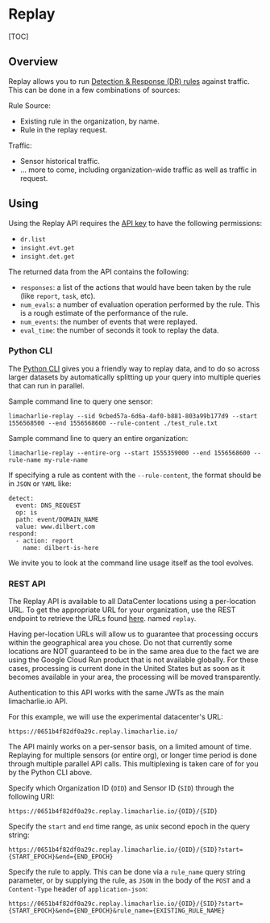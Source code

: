 # Replay

[TOC]

## Overview
Replay allows you to run [Detection & Response (DR) rules](dr.md) against traffic.
This can be done in a few combinations of sources:

Rule Source:
* Existing rule in the organization, by name.
* Rule in the replay request.

Traffic:
* Sensor historical traffic.
* ... more to come, including organization-wide traffic as well as traffic in request.

## Using

Using the Replay API requires the [API key](api_keys.md) to have the following permissions:
* `dr.list`
* `insight.evt.get`
* `insight.det.get`

The returned data from the API contains the following:
* `responses`: a list of the actions that would have been taken by the rule (like `report`, `task`, etc).
* `num_evals`: a number of evaluation operation performed by the rule. This is a rough estimate of the performance of the rule.
* `num_events`: the number of events that were replayed.
* `eval_time`: the number of seconds it took to replay the data.

### Python CLI
The [Python CLI](https://github.com/refractionPOINT/python-limacharlie) gives you a friendly way to replay data, and to do so across larger datasets
by automatically splitting up your query into multiple queries that can run in parallel.

Sample command line to query one sensor:
```
limacharlie-replay --sid 9cbed57a-6d6a-4af0-b881-803a99b177d9 --start 1556568500 --end 1556568600 --rule-content ./test_rule.txt
```

Sample command line to query an entire organization:
```
limacharlie-replay --entire-org --start 1555359000 --end 1556568600 --rule-name my-rule-name
```

If specifying a rule as content with the `--rule-content`, the format should be
in `JSON` or `YAML` like:
```
detect:
  event: DNS_REQUEST
  op: is
  path: event/DOMAIN_NAME
  value: www.dilbert.com
respond:
  - action: report
    name: dilbert-is-here
```

We invite you to look at the command line usage itself as the tool evolves.

### REST API
The Replay API is available to all DataCenter locations using a per-location URL.
To get the appropriate URL for your organization, use the REST endpoint to
retrieve the URLs found [here](https://api.limacharlie.io/static/swagger/#/LimaCharlie_Cloud/get_orgs__oid__url).
named `replay`.

Having per-location URLs will allow us to guarantee that processing occurs within the
geographical area you chose. Do not that currently some locations are NOT guaranteed
to be in the same area due to the fact we are using the Google Cloud Run product that
is not available globally. For these cases, processing is current done in the United States
but as soon as it becomes available in your area, the processing will be moved transparently.

Authentication to this API works with the same JWTs as the main limacharlie.io API.

For this example, we will use the experimental datacenter's URL:
```
https://0651b4f82df0a29c.replay.limacharlie.io/
```

The API mainly works on a per-sensor basis, on a limited amount of time. Replaying for
multiple sensors (or entire org), or longer time period is done through multiple
parallel API calls. This multiplexing is taken care of for you by the Python CLI above.

Specify which Organization ID (`OID`) and Sensor ID (`SID`) through the following URI:
```
https://0651b4f82df0a29c.replay.limacharlie.io/{OID}/{SID}
```

Specify the `start` and `end` time range, as unix second epoch in the query string:
```
https://0651b4f82df0a29c.replay.limacharlie.io/{OID}/{SID}?start={START_EPOCH}&end={END_EPOCH}
```

Specify the rule to apply. This can be done via a `rule_name` query string parameter, or
by supplying the rule, as `JSON` in the body of the `POST` and a `Content-Type` header of `application-json`:
```
https://0651b4f82df0a29c.replay.limacharlie.io/{OID}/{SID}?start={START_EPOCH}&end={END_EPOCH}&rule_name={EXISTING_RULE_NAME}
```